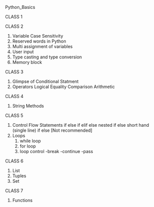 Python_Basics

CLASS 1


CLASS 2
1. Variable Case Sensitivity
2. Reserved words in Python
3. Multi assignment of variables
4. User input
5. Type casting and type conversion
6. Memory block

CLASS 3
1. Glimpse of Conditional Statment
2. Operators
     Logical
     Equality
     Comparison
     Arithmetic

CLASS 4
1. String Methods

CLASS 5
1. Control Flow Statements
    if else
    if elif else
    nested if else
    short hand (single line) if else [Not recommended]
2. Loops 
    1. while loop
    2. for loop
    3. loop control
        -break
        -continue
        -pass

CLASS 6
1. List
2. Tuples
3. Set

CLASS 7
1. Functions